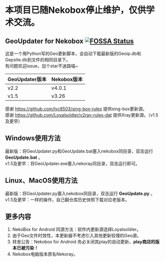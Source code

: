 # 本项目已随Nekobox停止维护，仅供学术交流。

## GeoUpdater for Nekobox [![FOSSA Status](https://app.fossa.com/api/projects/git%2Bgithub.com%2Fzhangtony239%2FNekoGeoUpdater.svg?type=shield&issueType=security)](https://app.fossa.com/projects/git%2Bgithub.com%2Fzhangtony239%2FNekoGeoUpdater?ref=badge_shield&issueType=security)

这是一个用Python写的Geo更新脚本，会自动下载最新版的Geoip.db和Gepsite.db到文件的相同目录下。<br/>
有问题欢迎issue，加个star不迷路喵~

| GeoUpdater版本|Nekobox版本|
| --- | --- |
|v2.2|v4.0.1|
|v1.5|v3.26|

感谢 https://github.com/lyc8503/sing-box-rules 提供sing-box更新源。<br/>
感谢 https://github.com/Loyalsoldier/v2ray-rules-dat 提供Xray更新源。（v1.5及更早）

## Windows使用方法
最新版：将GeoUpdater.py和GeoUpdate.bat塞入nekobox同目录，双击运行 **GeoUpdate.bat** 。<br/>
v1.5及更早：将GeoUpdater.exe塞入nekoray同目录，双击运行即可。

## Linux、MacOS使用方法
最新版：将GeoUpdater.py塞入nekobox同目录，双击运行 **GeoUpdate.py** 。<br/>
v1.5及更早：一样的操作，自己翻仓库历史快照下载对应老版本。

## 更多内容
1. NekoBox for Android 同源方法：软件内更新源选择Loyalsoldier。
2. 由于Geo文件时效性，本更新器不考虑引入其他更新较慢的Geo源。
3. 转发公告：Nekobox for Android 务必关闭其play的自动更新，**play商店的版本已被污染！**
4. Nekobox电脑版本原名Nekoray。
